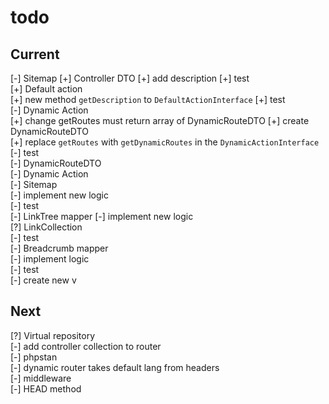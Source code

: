 # todo

## Current

[-] Sitemap
    [+] Controller DTO
        [+] add description
        [+] test  
    [+] Default action  
        [+] new method `getDescription` to `DefaultActionInterface`
        [+] test  
    [-] Dynamic Action  
        [+] change getRoutes must return array of DynamicRouteDTO
            [+] create DynamicRouteDTO  
            [+] replace `getRoutes` with `getDynamicRoutes` in the `DynamicActionInterface`  
        [-] test  
            [-] DynamicRouteDTO  
            [-] Dynamic Action  
    [-] Sitemap  
        [-] implement new logic  
        [-] test  
    [-] LinkTree mapper
        [-] implement new logic  
        [?] LinkCollection  
        [-] test  
    [-] Breadcrumb mapper  
        [-] implement logic  
        [-] test  
[-] create new v

## Next

[?] Virtual repository  
[-] add controller collection to router  
[-] phpstan  
[-] dynamic router takes default lang from headers  
[-] middleware  
[-] HEAD method
